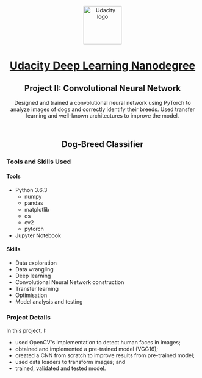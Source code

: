 <p align="center">
  <a href="https://www.udacity.com/">
    <img src='https://course_report_production.s3.amazonaws.com/rich/rich_files/rich_files/5511/s300/udacity-logo.png' alt="Udacity logo" width = 100px>
   </a>
</p>

<h1 align="center"><a href = "https://www.udacity.com/course/deep-learning-nanodegree--nd101"> Udacity Deep Learning Nanodegree </a></h1>
<h2 align="center">Project II: Convolutional Neural Network<br></h2>
<p align="center">Designed and trained a convolutional neural network using PyTorch to analyze images of dogs and correctly identify their breeds. Used transfer learning and well-known architectures to improve the model.</p>
<h2 align="center"><br>Dog-Breed Classifier<br></h2>


### Tools and Skills Used

#### Tools
- Python 3.6.3
  - numpy
  - pandas
  - matplotlib
  - os
  - cv2
  - pytorch
- Jupyter Notebook

#### Skills
- Data exploration
- Data wrangling
- Deep learning
- Convolutional Neural Network construction
- Transfer learning
- Optimisation
- Model analysis and testing

### Project Details

In this project, I: 
- used OpenCV's implementation to detect human faces in images;
- obtained and implemented a pre-trained model (VGG16);
- created a CNN from scratch to improve results from pre-trained model;
- used data loaders to transform images; and
- trained, validated and tested model.

